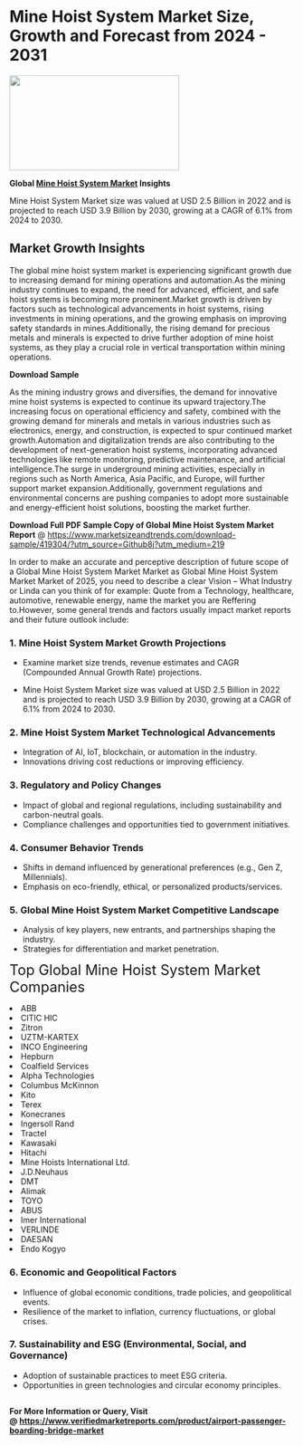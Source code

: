 <H1>Mine Hoist System Market Size, Growth and Forecast from 2024 - 2031</H1><img class="aligncenter size-medium wp-image-584254" src="https://thirdeyenews.in/wp-content/uploads/2024/09/Global-Market-Research-300x168.jpeg" alt="" width="300" height="168" /><p><strong>Global&nbsp;<a href="https://www.marketsizeandtrends.com/download-sample/419304/?utm_source=Github8j?utm_medium=219">Mine Hoist System Market</a> Insights</strong></p><p>Mine Hoist System Market size was valued at USD 2.5 Billion in 2022 and is projected to reach USD 3.9 Billion by 2030, growing at a CAGR of 6.1% from 2024 to 2030.</p><p><h2>Market Growth Insights</h2> <p>The global mine hoist system market is experiencing significant growth due to increasing demand for mining operations and automation.As the mining industry continues to expand, the need for advanced, efficient, and safe hoist systems is becoming more prominent.Market growth is driven by factors such as technological advancements in hoist systems, rising investments in mining operations, and the growing emphasis on improving safety standards in mines.Additionally, the rising demand for precious metals and minerals is expected to drive further adoption of mine hoist systems, as they play a crucial role in vertical transportation within mining operations.</p> <p><strong>Download Sample</strong></p> <p>As the mining industry grows and diversifies, the demand for innovative mine hoist systems is expected to continue its upward trajectory.The increasing focus on operational efficiency and safety, combined with the growing demand for minerals and metals in various industries such as electronics, energy, and construction, is expected to spur continued market growth.Automation and digitalization trends are also contributing to the development of next-generation hoist systems, incorporating advanced technologies like remote monitoring, predictive maintenance, and artificial intelligence.The surge in underground mining activities, especially in regions such as North America, Asia Pacific, and Europe, will further support market expansion.Additionally, government regulations and environmental concerns are pushing companies to adopt more sustainable and energy-efficient hoist solutions, boosting the market further.<p><span class=""><strong>Download Full PDF Sample Copy of Global Mine Hoist System Market Report</strong> @ <a href="https://www.marketsizeandtrends.com/download-sample/419304/?utm_source=Github8j?utm_medium=219" target="_blank">https://www.marketsizeandtrends.com/download-sample/419304/?utm_source=Github8j?utm_medium=219</a></span></p><p>In order to make an accurate and perceptive description of future scope of a Global&nbsp;Mine Hoist System Market Market as Global&nbsp;Mine Hoist System Market Market of 2025, you need to describe a clear Vision &ndash; What Industry or Linda can you think of for example: Quote from a Technology, healthcare, automotive, renewable energy, name the market you are Reffering to.However, some general trends and factors usually impact market reports and their future outlook include:</p><h3>1.&nbsp;<strong>Mine Hoist System Market Growth Projections</strong></h3><ul><li>Examine market size trends, revenue estimates and CAGR (Compounded Annual Growth Rate) projections.</li><li><p>Mine Hoist System Market size was valued at USD 2.5 Billion in 2022 and is projected to reach USD 3.9 Billion by 2030, growing at a CAGR of 6.1% from 2024 to 2030.</p></li></ul><h3>2.&nbsp;<strong>Mine Hoist System Market Technological Advancements</strong></h3><ul><li>Integration of AI, IoT, blockchain, or automation in the industry.</li><li>Innovations driving cost reductions or improving efficiency.</li></ul><h3>3.&nbsp;<strong>Regulatory and Policy Changes</strong></h3><ul><li>Impact of global and regional regulations, including sustainability and carbon-neutral goals.</li><li>Compliance challenges and opportunities tied to government initiatives.</li></ul><h3>4.&nbsp;<strong>Consumer Behavior Trends</strong></h3><ul><li>Shifts in demand influenced by generational preferences (e.g., Gen Z, Millennials).</li><li>Emphasis on eco-friendly, ethical, or personalized products/services.</li></ul><h3>5.&nbsp;<strong>Global Mine Hoist System Market Competitive Landscape</strong></h3><ul><li>Analysis of key players, new entrants, and partnerships shaping the industry.</li><li>Strategies for differentiation and market penetration.</li></ul><p data-pm-slice="1 1 []"><span style="color: inherit; font-family: inherit; font-size: 25px;">Top Global Mine Hoist System Market Companies</span></p><div class="" data-test-id=""><p><li>ABB</li><li> CITIC HIC</li><li> Zitron</li><li> UZTM-KARTEX</li><li> INCO Engineering</li><li> Hepburn</li><li> Coalfield Services</li><li> Alpha Technologies</li><li> Columbus McKinnon</li><li> Kito</li><li> Terex</li><li> Konecranes</li><li> Ingersoll Rand</li><li> Tractel</li><li> Kawasaki</li><li> Hitachi</li><li> Mine Hoists International Ltd.</li><li> J.D.Neuhaus</li><li> DMT</li><li> Alimak</li><li> TOYO</li><li> ABUS</li><li> Imer International</li><li> VERLINDE</li><li> DAESAN</li><li> Endo Kogyo</li></p></div><h3>6.&nbsp;<strong>Economic and Geopolitical Factors</strong></h3><ul><li>Influence of global economic conditions, trade policies, and geopolitical events.</li><li>Resilience of the market to inflation, currency fluctuations, or global crises.</li></ul><h3>7.&nbsp;<strong>Sustainability and ESG (Environmental, Social, and Governance)</strong></h3><ul><li>Adoption of sustainable practices to meet ESG criteria.</li><li>Opportunities in green technologies and circular economy principles.</li></ul><h2><strong style="font-size: 14px;">For More Information or Query, Visit @&nbsp;</strong><a style="background-color: #ffffff; font-size: 14px;" href="https://www.marketsizeandtrends.com/report/mine-hoist-system-market/" target="_blank">https://www.verifiedmarketreports.com/product/airport-passenger-boarding-bridge-market</a></h2>